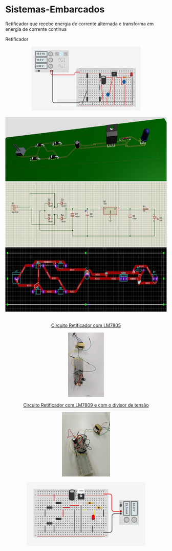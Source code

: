 # Sistemas-Embarcados
<p>Retificador que recebe energia de corrente alternada e transforma em energia de corrente continua</p>
<p>Retificador</p>
<div align=center>
<img height="200em" src="./Assets/img/Retificador.jpg">
</div>
  <br>


<div align=center>
<a href="https://github.com/RoniEdu">
<img height="200em" src="./Assets/img/img.jpg">
  <br>
<img height="200em" src="./Assets/img/img2.jpg">
  <br>
<img height="200em" src="./Assets/img/img3.jpg">
</div>
<br>
  
<div align=center>
  <p>Circuito Retificador com LM7805</p>
  <img height="200em" src="./Assets/img/imagem01.jpeg">
    <br>
  <p>Circuito Retificador com LM7809 e com o divisor de tensão</p>
  <img height="200em" src="./Assets/img/imagem02.jpeg">
    <br>
  <p><img height="200em" src="./Assets/img/imagem03.jpeg"></p>
    <br>
  </div>
</div>

